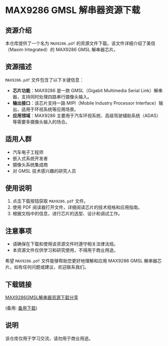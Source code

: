 # MAX9286 GMSL 解串器资源下载

## 资源介绍

本仓库提供了一个名为 `MAX9286.pdf` 的资源文件下载。该文件详细介绍了美信（Maxim Integrated）的 MAX9286 GMSL 解串器芯片。

## 资源描述

`MAX9286.pdf` 文件包含了以下关键信息：

- **芯片功能**：MAX9286 是一款 GMSL（Gigabit Multimedia Serial Link）解串器，支持同时处理四路串行摄像头输入。
- **输出接口**：该芯片支持一路 MIPI（Mobile Industry Processor Interface）输出，适用于环视系统等应用场景。
- **应用领域**：MAX9286 主要用于汽车环视系统、高级驾驶辅助系统（ADAS）等需要多摄像头输入的场合。

## 适用人群

- 汽车电子工程师
- 嵌入式系统开发者
- 摄像头系统集成商
- 对 GMSL 技术感兴趣的研究人员

## 使用说明

1. 点击下载按钮获取 `MAX9286.pdf` 文件。
2. 使用 PDF 阅读器打开文件，详细阅读芯片的技术规格和应用指南。
3. 根据文档中的信息，进行芯片的选型、设计和调试工作。

## 注意事项

- 请确保在下载和使用该资源文件时遵守相关法律法规。
- 本资源文件仅供学习和研究使用，不得用于商业用途。

希望 `MAX9286.pdf` 文件能够帮助您更好地理解和应用 MAX9286 GMSL 解串器芯片。如有任何问题或建议，欢迎联系我们。

## 下载链接
[MAX9286GMSL解串器资源下载分享](https://pan.quark.cn/s/ebb52a846370) 

(备用: [备用下载](https://pan.baidu.com/s/1mmwZ-k8qsEkeavkNwtfwXw?pwd=e4g4))

## 说明

该仓库仅用于学习交流，请勿用于商业用途。
